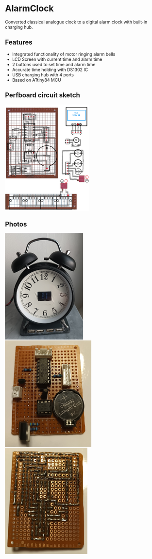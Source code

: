 # AlarmClock

Converted classical analogue clock to a digital alarm clock with built-in charging hub.

## Features
- Integrated functionality of motor ringing alarm bells
- LCD Screen with current time and alarm time
- 2 buttons used to set time and alarm time
- Accurate time holding with DS1302 IC
- USB charging hub with 4 ports
- Based on ATtiny84 MCU

## Perfboard circuit sketch
<img src="./images/PerfCircuitAlarmClock.PNG" height="350">

## Photos
<img src="./images/AlarmFinal.jpg" height="350">
<img src="./images/AlarmPerfFront.jpg" height="350">
<img src="./images/AlarmPerfBack.jpg" height="350">